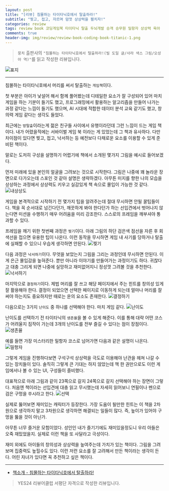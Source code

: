 ```yaml
---  
layout: post  
title: "[리뷰] 침몰하는 타이타닉호에서 탈출하라!"  
subtitle: "찢고, 접고, 자르며 맘껏 상상력을 펼치자!"  
categories: review  
tags: review book 코딩게임북 타이타닉 탈출 두뇌개발 승객 승무원 밀항자 상상력 육아    
comments: true  
header-img: img/review/review-book-coding-book-titanic-1.png
---  
```

  
> `뭉치` 출판사의 `"침몰하는 타이타닉호에서 탈출하라!(빌 도일 글/사라 색스 그림/오성아 역)"`를 읽고 작성한 리뷰입니다.  

![표지](https://telegeam.github.io/assets/img/review/review-book-coding-book-titanic-1.png)  

---

침몰하는 타이타닉호에서 머리를 써서 탈출하는 `게임책`이다. 

첫 부분은 아이가 낯설어 해서 함께 풀어봤는데 디테일한 요소가 잘 구성되어 있어 마치 게임을 하는 기분이 들기도 했고, 프로그래밍에서 활용하는 알고리즘을 만들어 나가는 과정 같다는 느낌이 들기도 했으며, AI 시대에 적합한 데이터 분석 교육 같기도 했고, 창의력 게임 같다는 생각도 들었다.  

최근에는 `방탈출`이라는게 젊은 친구들 사이에서 유행이라던데 그런 느낌이 드는 게임 책이다. 내가 어렸을적에는 서바이벌 게임 북 이라는 게 있었는데 그 책과 유사하다. 다만 차이점이 있다면 찢고, 접고, 낙서하는 등 예전보다 다채로운 요소를 이용할 수 있게 준비된 책이다.

말로는 도저히 구성을 설명하기 어렵기에 책에서 소개된 몇가지 그림을 예시로 들어보겠다. 

먼저 미래에 있을 본인의 얼굴을 그려보는 것으로 시작한다. 그림은 나중에 꽤 놀라운 장면으로 다가오는데 스포인 것 같아 설명은 생략하겠다. 아무튼 미지를 향한 나의 모습을 상상하는 과정에서 상상력도 키우고 실감있게 책 속으로 몰입이 가능한 것 같다.
![내상상도](https://telegeam.github.io/assets/img/review/review-book-coding-book-titanic-5.png)  

게임을 본격적으로 시작하기 전 몇가지 팁을 알려주는데 절대 무시하면 안될 꿀팁들이다. 책을 꼭 순서대로 넘긴다던가, 깨끗하게 봐야 한다던가 하는 선입견에서 벗어나지 않는다면 미션을 수행하기 매우 어려움을 미리 강조한다. 스스로의 프레임을 깨부셔야 통과할 수 있다.

프레임을 깨기 위한 첫번째 과정은 `찢기`이다. 아래 그림의 하단 검은색 점선을 자른 후 회색선을 접으면 유용한 팁이 나온다. 이런 동작을 무시하면 게임 내 사기를 당하거나 탈출에 실패할 수 있으니 우습게 생각하면 안된다.
![찢기](https://telegeam.github.io/assets/img/review/review-book-coding-book-titanic-2.png)  

다음 과정은 `낙서하기`이다. 무엇을 보았는지 그림을 그리는 과정인데 무시하면 안된다. 이게 은근 몰입감을 높혀준다. 뿐만 아니라 이야기를 만들어가는 과정이기도 하다. 귀찮다고 대충 그리게 되면 나중에 실망하고 재미없어지니 정성껏 그려볼 것을 추천한다.
![낙서하기](https://telegeam.github.io/assets/img/review/review-book-coding-book-titanic-3.png) 

마지막으로 `결정하기`이다. 제법 머리를 잘 쓰고 해당 페이지에서 주는 힌트를 창의성 있게 잘 활용해야 한다. 결정이 되었으면 선택한 페이지로 이동하게 되는데 얼마나 머리를 잘 써야 하는지도 중요하지만 때로는 운의 요소도 존재한다. 
![결정하기](https://telegeam.github.io/assets/img/review/review-book-coding-book-titanic-4.png) 

다음으로는 3가지 `난이도` 중 하나를 선택해야 한다. 마치 게임 같다.
![난이도](https://telegeam.github.io/assets/img/review/review-book-coding-book-titanic-6.png) 

난이도를 선택하기 전 타이타닉의 `생존율`을 볼 수 있게 해준다. 이를 통해 대략 어떤 코스가 어려울지 짐작이 가는데 3개의 난이도를 전부 즐길 수 있다는 점이 장점이다. 
![생존율](https://telegeam.github.io/assets/img/review/review-book-coding-book-titanic-7.png) 

예를 들면 가장 미스터리한 밀항자 코스로 넘어가면 다음과 같은 설명이 나온다.
![밀항자](https://telegeam.github.io/assets/img/review/review-book-coding-book-titanic-8.png) 

그렇게 게임을 진행하다보면 구석구석 상상력을 극도로 이용해야 난관을 헤쳐 나갈 수 있는 장치들이 있다. 솔직히 그렇게 큰 기대는 하지 않았는데 책 한 권만으로도 이런 게임에서나 볼 수 있는 UI, 구성들이 즐비했다. 

대표적으로 아래 그림과 같이 23쪽으로 갈지 24쪽으로 갈지 선택해야 하는 장면이 그렇다. 처음엔 책이라는 선입견에 대충 읽고 무시했는데 자세히 읽어보니 연필이나 펜으로 검은 구멍을 쑤시라고 한다.
![선택](https://telegeam.github.io/assets/img/review/review-book-coding-book-titanic-9.png) 

실제로 뚫어보면 재미있는 캐릭터가 등장한다. 가장 도움이 될만한 힌트는 이 책을 2차원으로 생각하지 말고 3차원으로 생각하면 해결되는 일들이 많다. 즉, 높이가 있어야 구멍을 뚫을 것이 아닌가.

아무튼 너무 즐거운 모험이었다. 성인인 내가 즐기기에도 재미있을정도니 우리 아들은 오죽 재밌었을지. 실제로 이런 책을 또 사달라고 극성이다.

재미 외에도 아이들의 창의성과 상상력을 높여주는데 가치가 있는 책이다. 그림을 그려보며 집중력도 높힐수도 있다. 이런 저런 요소를 잘 고려해서 만든 책이라는 생각이 든다. 어린 자녀가 있다면 꼭 추천하고 싶은 책이다.

---

* [책소개 - 침몰하는 타이타닉호에서 탈출하라!](http://www.yes24.com/Product/Goods/102643271)

> YES24 리뷰어클럽 서평단 자격으로 작성한 리뷰입니다.